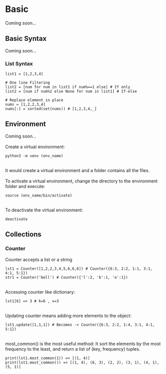 # Basic
Coming soon...

## Basic Syntax
Coming soon...

### List Syntax
```
list1 = [1,2,3,4]

# One line Filtering
list2 = [num for num in list1 if num%==1 else] # If only
list2 = [num if num%2 else None for num in list1] # If-else

# Replace element in place
nums = [1,2,2,3,4]
nums[:] = sorted(set(nums)) # [1,2,3,4,_]

```

## Environment
Coming soon...
<br><br>
Create a virtual environment:

```
python3 -m venv (env_name)
```

<br>
It would create a virtual environment and a folder contains all the files.
<br><br>
To activate a virtual environment, change the directory to the environment folder and execute:

```
source (env_name/bin/activate)
```

<br>
To deactivate the virtual environment:

```
deactivate
```

## Collections
### Counter
Counter accepts a list or a string
```
lst1 = Counter([1,2,2,3,4,5,6,6,6]) # Counter({6:3, 2:2, 1:1, 3:1, 4:1, 5:1})
str1 = Counter('bell') # Counter({'l':2, 'b':1, 'e':1})
```

<br>
Accessing counter like dictionary:

```
lst1[6] => 3 # k=6 , v=3
```

<br>
Updating counter means adding more elements to the object:

```
lst1.update([1,1,1]) # Becomes -> Counter({6:3, 2:2, 1:4, 3:1, 4:1, 5:1})
```

<br>
most_common() is the most useful method: It sort the elements by the most frequency to the least, and return a list of (key, frequency) tuples.

```
print(lst1.most_common(1)) => [(1, 4)]
print(lst1.most_common()) => [(1, 4), (6, 3), (2, 2), (3, 1), (4, 1), (5, 1)]
```
